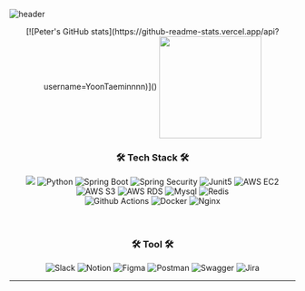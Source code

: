 ![header](https://capsule-render.vercel.app/api?type=waving&color=00BFFF&text=YoonTaeMin's%20Github&height=150&animation=fadeIn&fontAlignY=35&fontSize=40)
<div align="center">
[![Peter's GitHub stats](https://github-readme-stats.vercel.app/api?username=YoonTaeminnnn)]()

<img align="center" src="https://github-readme-stats.vercel.app/api/top-langs/?username=YoonTaeminnnn&theme=default&layout=compact&exclude_repo=OPNE-CV,Python,Project,AWS_Serverless,Google_Image_Crawling,MFC-WINDOW-PROGRAMMING)](https://github-readme-stats-three-weld-55.vercel.app/"  height="180" />

</div>
<div align="center">
  <h3>🛠 Tech Stack 🛠</h3>
  <img src="https://img.shields.io/badge/JAVA-007396?style=flat-square&logo=java&logoColor=white">
  <img alt="Python" src ="https://img.shields.io/badge/Python-3776AB.svg?&style=flat-square&logo=Python&logoColor=white"/>
  <img alt="Spring Boot" src ="https://img.shields.io/badge/Spring Boot-6DB33F.svg?&style=flat-square&logo=Spring Boot&logoColor=white"/>
  <img alt="Spring Security" src ="https://img.shields.io/badge/Spring Security-6DB33F.svg?&style=flat-square&logo=Spring Security&logoColor=white"/>
  <img alt="Junit5" src ="https://img.shields.io/badge/Junit5-25A162.svg?&style=flat-square&logo=Junit5&logoColor=white"/>
  <img alt="AWS EC2" src ="https://img.shields.io/badge/AWS EC2-FF9900.svg?&style=flat-square&logo=AWS EC2&logoColor=white"/>
  <img alt="AWS S3" src ="https://img.shields.io/badge/AWS S3-569A31.svg?&style=flat-square&logo=AWS S3&logoColor=white"/>
  <img alt="AWS RDS" src ="https://img.shields.io/badge/AWS RDS-527FFF.svg?&style=flat-square&logo=AWS RDS&logoColor=white"/>
  
  <img alt="Mysql" src ="https://img.shields.io/badge/Mysql-4479A1.svg?&style=flat-square&logo=Mysql&logoColor=white"/>
  <img alt="Redis" src ="https://img.shields.io/badge/Redis-DC382D.svg?&style=flat-square&logo=Redis&logoColor=white"/>
  <br>
  <img alt="Github Actions" src ="https://img.shields.io/badge/Github Actions-2088FF.svg?&style=flat-square&logo=Github Actions&logoColor=white"/>
  <img alt="Docker" src ="https://img.shields.io/badge/Docker-2496ED.svg?&style=flat-square&logo=Docker&logoColor=white"/>
  <img alt="Nginx" src ="https://img.shields.io/badge/Nginx-009639.svg?&style=flat-square&logo=Nginx&logoColor=white"/>
  
  
  <br/>
  <br/>
  <br/>
  <h3>🛠 Tool 🛠</h3>
  <img alt="Slack" src ="https://img.shields.io/badge/Slack-4A154B.svg?&style=flat-square&logo=Slack&logoColor=white"/>
  <img alt="Notion" src ="https://img.shields.io/badge/Notion-000000.svg?&style=flat-square&logo=Notion&logoColor=white"/>
  <img alt="Figma" src ="https://img.shields.io/badge/Figma-F24E1E.svg?&style=flat-square&logo=Figma&logoColor=white"/>
  <img alt="Postman" src ="https://img.shields.io/badge/PostMan-FF6C37.svg?&style=flat-square&logo=Postman&logoColor=white"/>
  <img alt="Swagger" src ="https://img.shields.io/badge/Swagger-85EA2D.svg?&style=flat-square&logo=Swagger&logoColor=white"/>
  <img alt="Jira" src ="https://img.shields.io/badge/Jira-0052CC.svg?&style=flat-square&logo=Jira&logoColor=white"/>
</div>
<hr/>

<!--
**YoonTaeMinnnn/YoonTaeminnnn** is a ✨ _special_ ✨ repository because its `README.md` (this file) appears on your GitHub profile.

Here are some ideas to get you started:

- 🔭 I’m currently working on ...
- 🌱 I’m currently learning ...
- 👯 I’m looking to collaborate on ...
- 🤔 I’m looking for help with ...
- 💬 Ask me about ...
- 📫 How to reach me: ...
- 😄 Pronouns: ...
- ⚡ Fun fact: ...
-->
